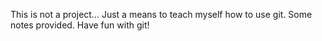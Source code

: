 This is not a project... Just a means to teach myself how to use git. Some notes provided. Have fun with git!

